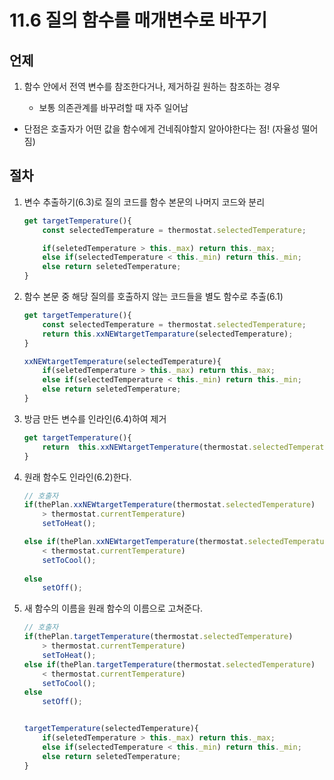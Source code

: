 # 11.6 질의 함수를 매개변수로 바꾸기

## 언제

1. 함수 안에서 전역 변수를 참조한다거나, 제거하길 원하는 참조하는 경우

    - 보통 의존관계를 바꾸려할 때 자주 일어남

- 단점은 호출자가 어떤 값을 함수에게 건네줘야할지 알아야한다는 점! (자율성 떨어짐)

## 절차

1. 변수 추출하기(6.3)로 질의 코드를 함수 본문의 나머지 코드와 분리

    ```javascript
    get targetTemperature(){
        const selectedTemperature = thermostat.selectedTemperature;

        if(seletedTemperature > this._max) return this._max;
        else if(selectedTemperature < this._min) return this._min;
        else return seletedTemperature;
    }
    ```

2. 함수 본문 중 해당 질의를 호출하지 않는 코드들을 별도 함수로 추출(6.1)

    ```javascript
    get targetTemperature(){
        const selectedTemperature = thermostat.selectedTemperature;
        return this.xxNEWtargetTemparature(selectedTemperature);
    }

    xxNEWtargetTemperature(selectedTemperature){
        if(seletedTemperature > this._max) return this._max;
        else if(selectedTemperature < this._min) return this._min;
        else return seletedTemperature;
    }
    ```

3. 방금 만든 변수를 인라인(6.4)하여 제거

    ```javascript
    get targetTemperature(){
        return  this.xxNEWtargetTemperature(thermostat.selectedTemperature);
    }
    ```

4. 원래 함수도 인라인(6.2)한다.

    ```javascript
    // 호출자
    if(thePlan.xxNEWtargetTemperature(thermostat.selectedTemperature)
        > thermostat.currentTemperature)
        setToHeat();

    else if(thePlan.xxNEWtargetTemperature(thermostat.selectedTemperature)
        < thermostat.currentTemperature)
        setToCool();
        
    else
        setOff();
    ```

5. 새 함수의 이름을 원래 함수의 이름으로 고쳐준다.

    ```javascript
    // 호출자
    if(thePlan.targetTemperature(thermostat.selectedTemperature)
        > thermostat.currentTemperature)
        setToHeat();
    else if(thePlan.targetTemperature(thermostat.selectedTemperature)
        < thermostat.currentTemperature)
        setToCool();
    else
        setOff();


    targetTemperature(selectedTemperature){
        if(seletedTemperature > this._max) return this._max;
        else if(selectedTemperature < this._min) return this._min;
        else return seletedTemperature;
    }
    ```